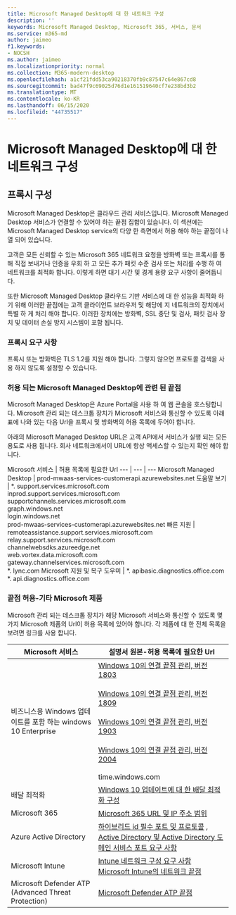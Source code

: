 ```yaml
---
title: Microsoft Managed Desktop에 대 한 네트워크 구성
description: ''
keywords: Microsoft Managed Desktop, Microsoft 365, 서비스, 문서
ms.service: m365-md
author: jaimeo
f1.keywords:
- NOCSH
ms.author: jaimeo
ms.localizationpriority: normal
ms.collection: M365-modern-desktop
ms.openlocfilehash: a1cf21fdd53ca90218370fb9c87547c64e867cd8
ms.sourcegitcommit: bad47f9c69025d76d1e161519640cf7e238bd3b2
ms.translationtype: MT
ms.contentlocale: ko-KR
ms.lasthandoff: 06/15/2020
ms.locfileid: "44735517"
---
```

#  <a name="network-configuration-for-microsoft-managed-desktop"></a>Microsoft Managed Desktop에 대 한 네트워크 구성

<!--Proxy config -->


## <a name="proxy-configuration"></a>프록시 구성

Microsoft Managed Desktop은 클라우드 관리 서비스입니다. Microsoft Managed Desktop 서비스가 연결할 수 있어야 하는 끝점 집합이 있습니다. 이 섹션에는 Microsoft Managed Desktop service의 다양 한 측면에서 허용 해야 하는 끝점이 나열 되어 있습니다. 

고객은 모든 신뢰할 수 있는 Microsoft 365 네트워크 요청을 방화벽 또는 프록시를 통해 직접 보내거나 인증을 우회 하 고 모든 추가 패킷 수준 검사 또는 처리를 수행 하 여 네트워크를 최적화 합니다. 이렇게 하면 대기 시간 및 경계 용량 요구 사항이 줄어듭니다. 

또한 Microsoft Managed Desktop 클라우드 기반 서비스에 대 한 성능을 최적화 하기 위해 이러한 끝점에는 고객 클라이언트 브라우저 및 해당에 지 네트워크의 장치에서 특별 하 게 처리 해야 합니다. 이러한 장치에는 방화벽, SSL 중단 및 검사, 패킷 검사 장치 및 데이터 손실 방지 시스템이 포함 됩니다.

### <a name="proxy-requirement"></a>프록시 요구 사항

프록시 또는 방화벽은 TLS 1.2를 지원 해야 합니다. 그렇지 않으면 프로토콜 검색을 사용 하지 않도록 설정할 수 있습니다.

### <a name="endpoints-allowed---specific-for-microsoft-managed-desktop"></a>허용 되는 Microsoft Managed Desktop에 관련 된 끝점

Microsoft Managed Desktop은 Azure Portal을 사용 하 여 웹 콘솔을 호스팅합니다. Microsoft 관리 되는 데스크톱 장치가 Microsoft 서비스와 통신할 수 있도록 아래 표에 나와 있는 다음 Url을 프록시 및 방화벽의 허용 목록에 두어야 합니다.  

아래의 Microsoft Managed Desktop URL은 고객 API에서 서비스가 실행 되는 모든 용도로 사용 됩니다. 회사 네트워크에서이 URL에 항상 액세스할 수 있는지 확인 해야 합니다.

Microsoft 서비스  | 허용 목록에 필요한 Url 
--- | --- | ---
Microsoft Managed Desktop | prod-mwaas-services-customerapi.azurewebsites.net
도움말 보기 | \*. support.services.microsoft.com  <br>inprod.support.services.microsoft.com  <br>supportchannels.services.microsoft.com  <br>graph.windows.net  <br>login.windows.net  <br>prod-mwaas-services-customerapi.azurewebsites.net
빠른 지원 | remoteassistance.support.services.microsoft.com <br>relay.support.services.microsoft.com <br>channelwebsdks.azureedge.net  <br>web.vortex.data.microsoft.com  <br>gateway.channelservices.microsoft.com <br>\*. lync.com
Microsoft 지원 및 복구 도우미 | \*. apibasic.diagnostics.office.com  <br>\*. api.diagnostics.office.com
 

### <a name="endpoints-allowed---other-microsoft-products"></a>끝점 허용-기타 Microsoft 제품

Microsoft 관리 되는 데스크톱 장치가 해당 Microsoft 서비스와 통신할 수 있도록 몇 가지 Microsoft 제품의 Url이 허용 목록에 있어야 합니다. 각 제품에 대 한 전체 목록을 보려면 링크를 사용 합니다. 

Microsoft 서비스 | 설명서 원본-허용 목록에 필요한 Url
--- | ---
비즈니스용 Windows 업데이트를 포함 하는 windows 10 Enterprise | [Windows 10의 연결 끝점 관리, 버전 1803](https://docs.microsoft.com/windows/privacy/manage-windows-1803-endpoints)<br><br>[Windows 10의 연결 끝점 관리, 버전 1809](https://docs.microsoft.com/windows/privacy/manage-windows-1809-endpoints)<br><br>[Windows 10의 연결 끝점 관리, 버전 1903](https://docs.microsoft.com/windows/privacy/manage-windows-1903-endpoints)<br><br>[Windows 10의 연결 끝점 관리, 버전 2004](https://docs.microsoft.com/windows/privacy/manage-windows-2004-endpoints)<br><br>time.windows.com
배달 최적화 | [Windows 10 업데이트에 대 한 배달 최적화 구성](https://docs.microsoft.com/windows/deployment/update/waas-delivery-optimization)
Microsoft 365 | [Microsoft 365 URL 및 IP 주소 범위](https://docs.microsoft.com/office365/enterprise/urls-and-ip-address-ranges)
Azure Active Directory | [하이브리드 id 필수 포트 및 프로토콜](https://docs.microsoft.com/azure/active-directory/hybrid/reference-connect-ports) , [Active Directory 및 Active Directory 도메인 서비스 포트 요구 사항](https://aka.ms/AA26ygm) 
Microsoft Intune | [Intune 네트워크 구성 요구 사항](https://docs.microsoft.com/intune/network-bandwidth-use)<br>[Microsoft Intune의 네트워크 끝점](https://docs.microsoft.com/mem/intune/fundamentals/intune-endpoints)
Microsoft Defender ATP (Advanced Threat Protection) | [Microsoft Defender ATP 끝점](https://docs.microsoft.com/windows/security/threat-protection/windows-defender-atp/configure-proxy-internet-windows-defender-advanced-threat-protection#enable-access-to-windows-defender-atp-service-urls-in-the-proxy-server)

<!---
Microsoft service  | URLs required on allow list | Documentation source
--- | --- | ---
Windows Update for Business (WUfB) | update.microsoft.com<br>\*.update.microsoft.com<br>download.windowsupdate.com<br>\*.download.windowsupdate.com<br>download.microsoft.com<br>\*.download.microsoft.com<br>windowsupdate.com<br>\*.windowsupdate.com<br>ntservicepack.microsoft.com<br>wustat.windows.com<br>login.live.com <br>mp.microsoft.com<br>\*.mp.microsoft.com | [Windows Update for Business firewall and proxy requirements](https://support.microsoft.com/help/3084568/can-t-download-updates-from-windows-update-from-behind-a-firewall-or-p)
Delivery Optimization | \*.do.dsp.mp.microsoft.com<br>\*.dl.delivery.mp.microsoft.com <br>\*.emdl.ws.microsoft.com<br>\*.download.windowsupdate.com <br>\*.windowsupdate.com   | [Windows Update proxy requirements](https://support.microsoft.com/help/3175743/proxy-requirements-for-windows-update)
Microsoft Store for Business | login.live.com <br>account.live.com <br>clientconfig.passport.net <br>wustat.windows.com <br>\*.windowsupdate.com <br>\*.wns.windows.com <br>\*.hotmail.com <br>\*.outlook.com <br>\*.microsoft.com <br>\*.msftncsi.com/ncsi.txt   | [Microsoft Store allow list](https://support.microsoft.com/help/2778122/using-authenticated-proxy-servers-together-with-windows-8)
Microsoft 365 | \*.office365.com<br>\*.office.com<br>\*.office.net<br>\*.live.com<br>\*.portal.cloudappsecurity.com<br>\*.portal.cloudappsecurity.com<br>\*.us.portal.cloudappsecurity.com<br>\*.eu.portal.cloudappsecurity.com<br>\*.us2.portal.cloudappsecurity.com<br><tenant>.onmicrosoft.com<br>account.office.net<br>agent.office.net<br>apc.delve.office.com<br>aus.delve.office.com<br>can.delve.office.com<br>delve.office.com<br>eur.delve.office.com<br>gbr.delve.office.com<br>home.office.com<br>ind.delve.office.com<br>jpn.delve.office.com<br>kor.delve.office.com<br>lam.delve.office.com<br>nam.delve.office.com<br>portal.office.com<br>outlook.office365.com<br>suite.office.net<br>webshell.suite.office.com<br>www.office.com<br>\*.aria.microsoft.com<br>browser.pipe.aria.microsoft.com<br>mobile.pipe.aria.microsoft.com<br>portal.microsoftonline.com<br>clientlog.portal.office.com<br>nexus.officeapps.live.com<br>nexusrules.officeapps.live.com<br>amp.azure.net<br>\*.o365weve.com<br>auth.gfx.ms<br>appsforoffice.microsoft.com<br>assets.onestore.ms<br>az826701.vo.msecnd.net<br>c.microsoft.com<br>c1.microsoft.com<br>client.hip.live.com<br>contentstorage.osi.office.net<br>dgps.support.microsoft.com<br>docs.microsoft.com<br>groupsapi-<br>rod.outlookgroups.ms<br>groupsapi2-prod.outlookgroups.ms<br>groupsapi3-prod.outlookgroups.ms<br>groupsapi4-prod.outlookgroups.ms<br>msdn.microsoft.com<br>platform.linkedin.com<br>products.office.com<br>prod.msocdn.com<br>r1.res.office365.com<br>r4.res.office365.com<br>res.delve.office.com<br>shellprod.msocdn.com<br>support.content.office.net<br>support.microsoft.com<br>support.office.com<br>technet.microsoft.com<br>templates.office.com<br>video.osi.office.net<br>videocontent.osi.office.net<br>videoplayercdn.osi.office.net<br>\*.manage.office.com<br>\*.protection.office.com<br>manage.office.com<br>Protection.office.com<br>diagnostics.office.com | [Microsoft 365 URL and IP address ranges](https://docs.microsoft.com/office365/enterprise/urls-and-ip-address-ranges)
Azure Active Directory | api.login.microsoftonline.com<br>api.passwordreset.microsoftonline.com<br>autologon.microsoftazuread-sso.com<br>becws.microsoftonline.com<br>clientconfig.microsoftonline-p.net <br>companymanager.microsoftonline.com <br>device.login.microsoftonline.com <br>hip.microsoftonline-p.net <br>hipservice.microsoftonline.com <br>login.microsoft.com<br>login.microsoftonline.com <br>logincert.microsoftonline.com <br>loginex.microsoftonline.com<br>login-us.microsoftonline.com <br>login.microsoftonline-p.com <br>login.windows.net <br>nexus.microsoftonline-p.com <br>passwordreset.microsoftonline.com <br>provisioningapi.microsoftonline.com<br>stamp2.login.microsoftonline.com<br>\*.msappproxy.net<br>ccs.login.microsoftonline.com<br>ccs-sdf.login.microsoftonline.com<br>accounts.accesscontrol.windows.net<br>secure.aadcdn.microsoftonline-p.com<br>\*.phonefactor.net<br>account.activedirectory.windowsazure.com<br>secure.aadcdn.microsoftonline-p.com<br>graph.microsoft.com | [Hybrid identity required ports and protocols](https://docs.microsoft.com/azure/active-directory/connect/active-directory-aadconnect-ports) and [Active Directory and Active Directory Domain Services Port Requirements](https://aka.ms/AA26ygm) 
Microsoft Intune | login.microsoftonline.com<br>portal.manage.microsoft.com<br>m.manage.microsoft.com<br>sts.manage.microsoft.com<br>Manage.microsoft.com <br>i.manage.microsoft.com <br>r.manage.microsoft.com <br>a.manage.microsoft.com <br>p.manage.microsoft.com <br>EnterpriseEnrollment.manage.microsoft.com <br>EnterpriseEnrollment-s.manage.microsoft.com<br>portal.fei.msua01.manage.microsoft.com<br>m.fei.msua01.manage.microsoft.com<br>fei.msua01.manage.microsoft.com<br>portal.fei.msua01.manage.microsoft.com <br>m.fei.msua01.manage.microsoft.com<br>fei.msua02.manage.microsoft.com<br>portal.fei.msua02.manage.microsoft.com<br>m.fei.msua02.manage.microsoft.com<br>fei.msua02.manage.microsoft.com<br>portal.fei.msua02.manage.microsoft.com<br>m.fei.msua02.manage.microsoft.com<br>fei.msua04.manage.microsoft.com<br>portal.fei.msua04.manage.microsoft.com <br>m.fei.msua04.manage.microsoft.com<br>fei.msua04.manage.microsoft.com<br>portal.fei.msua04.manage.microsoft.com <br>m.fei.msua04.manage.microsoft.com<br>fei.msua05.manage.microsoft.com <br>portal.fei.msua05.manage.microsoft.com <br>m.fei.msua05.manage.microsoft.com<br>fei.msua05.manage.microsoft.com <br>portal.fei.msua05.manage.microsoft.com <br>m.fei.msua05.manage.microsoft.com<br>fei.amsua0502.manage.microsoft.com <br>portal.fei.amsua0502.manage.microsoft.com <br>m.fei.amsua0502.manage.microsoft.com<br>fei.amsua0502.manage.microsoft.com <br>portal.fei.amsua0502.manage.microsoft.com <br>m.fei.amsua0502.manage.microsoft.com<br>fei.msua06.manage.microsoft.com <br>portal.fei.msua06.manage.microsoft.com <br>m.fei.msua06.manage.microsoft.com<br>fei.msua06.manage.microsoft.com <br>portal.fei.msua06.manage.microsoft.com <br>m.fei.msua06.manage.microsoft.com<br>fei.amsua0602.manage.microsoft.com <br>portal.fei.amsua0602.manage.microsoft.com <br>m.fei.amsua0602.manage.microsoft.com<br>fei.amsua0602.manage.microsoft.com <br>portal.fei.amsua0602.manage.microsoft.com <br>m.fei.amsua0602.manage.microsoft.com<br>fei.msub01.manage.microsoft.com <br>portal.fei.msub01.manage.microsoft.com <br>m.fei.msub01.manage.microsoft.com<br>fei.msub01.manage.microsoft.com <br>portal.fei.msub01.manage.microsoft.com <br>m.fei.msub01.manage.microsoft.com<br>fei.amsub0102.manage.microsoft.com <br>portal.fei.amsub0102.manage.microsoft.com <br>m.fei.amsub0102.manage.microsoft.com<br>fei.amsub0102.manage.microsoft.com <br>portal.fei.amsub0102.manage.microsoft.com <br>m.fei.amsub0102.manage.microsoft.com<br>fei.msub02.manage.microsoft.com <br>portal.fei.msub02.manage.microsoft.com <br>m.fei.msub02.manage.microsoft.com<br>fei.msub02.manage.microsoft.com <br>portal.fei.msub02.manage.microsoft.com <br>m.fei.msub02.manage.microsoft.com<br>fei.msub03.manage.microsoft.com <br>portal.fei.msub03.manage.microsoft.com <br>m.fei.msub03.manage.microsoft.com<br>fei.msub03.manage.microsoft.com <br>portal.fei.msub03.manage.microsoft.com <br>m.fei.msub03.manage.microsoft.com<br>fei.msub05.manage.microsoft.com <br>portal.fei.msub05.manage.microsoft.com <br>m.fei.msub05.manage.microsoft.com<br>fei.msub05.manage.microsoft.com <br>portal.fei.msub05.manage.microsoft.com <br>m.fei.msub05.manage.microsoft.com<br>fei.msuc01.manage.microsoft.com <br>portal.fei.msuc01.manage.microsoft.com <br>m.fei.msuc01.manage.microsoft.com<br>fei.msuc01.manage.microsoft.com <br>portal.fei.msuc01.manage.microsoft.com <br>m.fei.msuc01.manage.microsoft.com<br>fei.msuc02.manage.microsoft.com <br>portal.fei.msuc02.manage.microsoft.com <br>m.fei.msuc02.manage.microsoft.com<br>fei.msuc02.manage.microsoft.com <br>portal.fei.msuc02.manage.microsoft.com <br>m.fei.msuc02.manage.microsoft.com<br>fei.msuc03.manage.microsoft.com <br>portal.fei.msuc03.manage.microsoft.com <br>m.fei.msuc03.manage.microsoft.com<br>fei.msuc03.manage.microsoft.com <br>portal.fei.msuc03.manage.microsoft.com <br>m.fei.msuc03.manage.microsoft.com<br>fei.msuc05.manage.microsoft.com <br>portal.fei.msuc05.manage.microsoft.com <br>m.fei.msuc05.manage.microsoft.com<br>fei.msuc05.manage.microsoft.com <br>portal.fei.msuc05.manage.microsoft.com <br>m.fei.msuc05.manage.microsoft.com<br>fef.msua01.manage.microsoft.com<br>fef.msua02.manage.microsoft.com<br>fef.msua04.manage.microsoft.com<br>fef.msua05.manage.microsoft.com<br>fef.msua06.manage.microsoft.com<br>fef.msua07.manage.microsoft.com<br>fef.msub01.manage.microsoft.com<br>fef.msub02.manage.microsoft.com<br>fef.msub03.manage.microsoft.com<br>fef.msub05.manage.microsoft.com<br>fef.msuc01.manage.microsoft.com<br>fef.msuc02.manage.microsoft.com<br>fef.msuc03.manage.microsoft.com<br>fef.msuc05.manage.microsoft.com |  [Intune network configuration requirements](https://docs.microsoft.com/intune/network-bandwidth-use)
OneDrive for Business | onedrive.com <br> <br>\*.onedrive.com <br>onedrive.live.com <br>login.live.com <br>spoprod-a.akamaihd.net <br>\*.mesh.com <br>p.sfx.ms <br>\*.microsoft.com <br>fabric.io <br>\*.crashlytics.com <br>vortex.data.microsoft.com <br>https://posarprodcssservice.accesscontrol.windows.net <br>redemptionservices.accesscontrol.windows.net  <br>token.cp.microsoft.com/ <br>tokensit.cp.microsoft-tst.com/ <br>\*.office.com <br>\*.officeapps.live.com <br>\*.aria.microsoft.com <br>\*.mobileengagement.windows.net <br>\*.branch.io <br>\*.adjust.com <br>\*.servicebus.windows.net <br>vas.samsungapps.com <br>odc.officeapps.live.com <br>login.windows.net <br>login.microsoftonline.com <br>\*.files.1drv.com <br>\*.onedrive.live.com <br>\*.\*.onedrive.live.com <br>storage.live.com <br>\*.storage.live.com <br>\*.\*.storage.live.com <br>\*.groups.office.live.com <br>\*.groups.photos.live.com <br>\*.groups.skydrive.live.com <br>favorites.live.com <br>oauth.live.com <br>photos.live.com <br>skydrive.live.com <br>api.live.net <br>apis.live.net <br>docs.live.net <br>\*.docs.live.net <br>policies.live.net <br>\*.policies.live.net <br>settings.live.net <br>\*.settings.live.net <br>skyapi.live.net <br>snapi.live.net <br>\*.livefilestore.com <br>\*.\*.livefilestore.com <br>storage.msn.com <br>\*.storage.msn.com <br>\*.*.storage.msn.com | [Required URLs and ports for OneDrive](https://docs.microsoft.com/onedrive/required-urls-and-ports)
Microsoft Defender Advanced Threat Protection (ATP) | \ *.oms.opinsights.azure.com <br>\*.blob.core.windows.net <br>\*.azure-automation.net <br>\*.ods.opinsights.azure.com <br>winatp-gw-cus.microsoft.com <br>winatp-gw-eus.microsoft.com <br>winatp-gw-neu.microsoft.com <br>winatp-gw-weu.microsoft.com <br>winatp-gw-uks.microsoft.com <br>winatp-gw-ukw.microsoft.com <br>winatp-gw-aus.microsoft.com <br>winatp-gw-aue.microsoft.com | [Windows Defender ATP endpoints](https://docs.microsoft.com/windows/security/threat-protection/windows-defender-atp/configure-server-endpoints-windows-defender-advanced-threat-protection)
Get Help | \*.support.services.microsoft.com  <br>inprod.support.services.microsoft.com  <br>supportchannels.services.microsoft.com  <br>graph.windows.net  <br>login.windows.net  <br>prod-mwaas-services-customerapi.azurewebsites.net   | 
Quick Assist | remoteassistance.support.services.microsoft.com <br>relay.support.services.microsoft.com <br>channelwebsdks.azureedge.net  <br>web.vortex.data.microsoft.com  <br>gateway.channelservices.microsoft.com <br>\*.lync.com | 
SharePoint Online  | \*.sharepoint.com <br>\ *.svc.ms  <br>\<tenant\>.sharepoint.com  <br>\<tenant\>-my.sharepoint.com  <br>\<tenant\>-files.sharepoint.com  <br>\<tenant\>-myfiles.sharepoint.com <br>\*.sharepointonline.com  <br>cdn.sharepointonline.com  <br>static.sharepointonline.com  <br>spoprod-a.akamaihd.net  <br>publiccdn.sharepointonline.com  <br>privatecdn.sharepointonline.com | [SharePoint Online and OneDrive for Business](https://docs.microsoft.com/office365/enterprise/urls-and-ip-address-ranges)
OneDrive for Business | admin.onedrive.com  <br>officeclient.microsoft.com <br>odc.officeapps.live.com  <br>skydrive.wns.windows.com <br>g.live.com <br>oneclient.sfx.ms <br>\*.log.optimizely.com  <br>click.email.microsoftonline.com  <br>ssw.live.com  <br>storage.live.com | | [SharePoint Online and OneDrive for Business](https://docs.microsoft.com/office365/enterprise/urls-and-ip-address-ranges)
Microsoft Teams | \*.teams.skype.com  <br>\*.teams.microsoft.com  <br>teams.microsoft.com <br>\*.asm.skype.com <br>\ *.cc.skype.com  <br>\*.conv.skype.com  <br>\*.dc.trouter.io  <br>\*.msg.skype.com  <br>prod.registrar.skype.com  <br>prod.tpc.skype.com <br>\*.broker.skype.com <br>\*.config.skype.com  <br>\*.pipe.skype.com  <br>\*.pipe.aria.microsoft.com  <br>config.edge.skype.com  <br>pipe.skype.com  <br>s-0001.s-msedge.net  <br>s-0004.s-msedge.net  <br>scsinstrument-ss-us.trafficmanager.net  <br>scsquery-ss- <br>us.trafficmanager.net  <br>scsquery-ss-eu.trafficmanager.net  <br>scsquery-ss-asia.trafficmanager.net <br>\*.msedge.net <br>compass-ssl.microsoft.com  <br>feedback.skype.com <br>\*.secure.skypeassets.com  <br>mlccdnprod.azureedge.net  <br>videoplayercdn.osi.office.net <br>\*.mstea.ms | [Microsoft Teams](https://docs.microsoft.com/office365/enterprise/urls-and-ip-address-ranges#bkmk_teams)
Power BI | maxcdn.bootstrapcdn.com <br>ajax.aspnetcdn.com <br>netdna.bootstrapcdn.com <br>cdn.optimizely.com <br>google-analytics.com <br>\*.mktoresp.com <br>\*.aadcdn.microsoftonline-p.com <br>\*.msecnd.com <br>\*.localytics.com <br>ajax.aspnetcdn.com <br>\*.localytics.com <br>\*.virtualearth.net <br>platform.bing.com <br>powerbi.microsoft.com <br>c.microsoft.com <br>app.powerbi.com <br>\*.powerbi.com <br>dc.services.visualstudio.com <br>support.powerbi.com <br>powerbi.uservoice.com <br>go.microsoft.com <br>c1.microsoft.com <br>\*.azureedge.net |[ Power BI & Express Route](https://docs.microsoft.com/power-bi/service-admin-power-bi-expressroute)
OneNote | apis.live.net <br>www.onedrive.com <br>login.microsoft.com  <br>www.onenote.com <br>\*.onenote.com <br>\*.msecnd.net <br>\*.microsoft.com <br>\*.office.net <br>cdn.onenote.net <br>site-cdn.onenote.net <br>cdn.optimizely.com <br>Ajax.aspnetcdn.com <br>officeapps.live.com <br>\\*.onenote.com <br>\*cdn.onenote.net <br>contentstorage.osi.office.net <br>\*onenote.officeapps.live.com <br>\*.microsoft.com | [OneNote] (https://docs.microsoft.com/office365/enterprise/urls-and-ip-address-ranges)
-->
